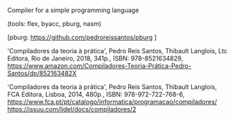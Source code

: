 
  Compiler for a simple programming language

  (tools: flex, byacc, pburg, nasm)

  [pburg: https://github.com/pedroreissantos/pburg ]

  'Compiladores da teoria à prática', Pedro Reis Santos, Thibault Langlois, Ltc Editora, Rio de Janeiro, 2018, 341p., ISBN: 978-8521634829, https://www.amazon.com/Compiladores-Teoria-Prática-Pedro-Santos/dp/852163482X

  'Compiladores da teoria à prática', Pedro Reis Santos, Thibault Langlois, FCA Editora, Lisboa, 2014, 480p., ISBN: 978-972-722-768-6, https://www.fca.pt/pt/catalogo/informatica/programacao/compiladores/ https://issuu.com/lidel/docs/compiladores/2

